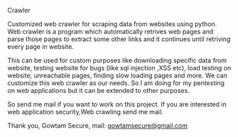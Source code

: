Crawler

Customized web crawler for scraping data from websites using python. Web crawler is a program which automatically retrives web pages and parse those pages to extract some other links and it continues until retriving every page in website.

This can be used for custom purposes like downloading specific data from website, testing website for bugs (like sql injection ,XSS etc), load testing on website, unreachable pages, finding slow loading pages and more. We can customize this web crawler as our needs. So I am doing for my pentesting on web applications but it can be extended to other purposes.

So send me mail if you want to work on this project. If you are interested in web application security,Web crawling send me mail.


Thank you,
Gowtam Secure,
mail: gowtamsecure@gmail.com

